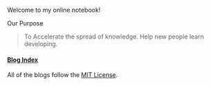 Welcome to my online notebook!

Our Purpose
> To Accelerate the spread of knowledge. Help new people learn developing.

#### [Blog Index](https://amazingkenneth.github.io/blogs/index.html)

All of the blogs follow the [MIT License](https://opensource.org/licenses/MIT).
